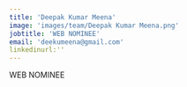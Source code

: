 ```yaml
---
title: 'Deepak Kumar Meena'
image: 'images/team/Deepak Kumar Meena.png'
jobtitle: 'WEB NOMINEE'
email: 'deekumeena@gmail.com'
linkedinurl:''
---
```

WEB NOMINEE

